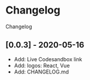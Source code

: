 # Changelog

Changelog

## [0.0.3] - 2020-05-16

- Add: Live Codesandbox link
- Add: logos: React, Vue
- Add: CHANGELOG.md
